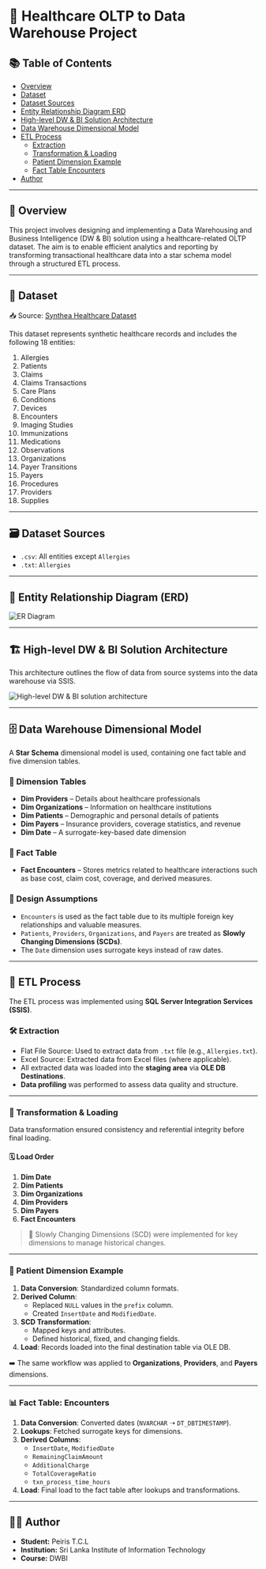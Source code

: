 # 🏥 Healthcare OLTP to Data Warehouse Project

## 📚 Table of Contents

- [Overview](#overview)
- [Dataset](#dataset)
- [Dataset Sources](#dataset-sources)
- [Entity Relationship Diagram ERD](#entity-relationship-diagram-erd)
- [High-level DW & BI Solution Architecture](#high-level-dw--bi-solution-architecture)
- [Data Warehouse Dimensional Model](#data-warehouse-dimensional-model)
- [ETL Process](#etl-process)
  - [Extraction](#extraction)
  - [Transformation & Loading](#transformation--loading)
  - [Patient Dimension Example](#patient-dimension-example)
  - [Fact Table Encounters](#fact-table-encounters)
- [Author](#author)

---

## 📘 Overview

This project involves designing and implementing a Data Warehousing and Business Intelligence (DW & BI) solution using a healthcare-related OLTP dataset. The aim is to enable efficient analytics and reporting by transforming transactional healthcare data into a star schema model through a structured ETL process.

---

## 📂 Dataset

📥 Source: [Synthea Healthcare Dataset](https://synthea.mitre.org/downloads)

This dataset represents synthetic healthcare records and includes the following 18 entities:

1. Allergies  
2. Patients  
3. Claims  
4. Claims Transactions  
5. Care Plans  
6. Conditions  
7. Devices  
8. Encounters  
9. Imaging Studies  
10. Immunizations  
11. Medications  
12. Observations  
13. Organizations  
14. Payer Transitions  
15. Payers  
16. Procedures  
17. Providers  
18. Supplies

---

## 🗃️ Dataset Sources

- `.csv`: All entities except `Allergies`
- `.txt`: `Allergies`

---

## 🧩 Entity Relationship Diagram (ERD)

![ER Diagram](https://drive.google.com/uc?export=view&id=1WohbTvUpQ5sgv4fczP7dBMf1sdwMdI_6)

---

## 🏗️ High-level DW & BI Solution Architecture

This architecture outlines the flow of data from source systems into the data warehouse via SSIS.

![High-level DW & BI solution architecture](https://drive.google.com/uc?export=view&id=1scnqqerQ3plLR1PPxo6Ij0tUCGdJFi3W)

---

## 🗄️ Data Warehouse Dimensional Model

A **Star Schema** dimensional model is used, containing one fact table and five dimension tables.

### 📐 Dimension Tables

- **Dim Providers** – Details about healthcare professionals  
- **Dim Organizations** – Information on healthcare institutions  
- **Dim Patients** – Demographic and personal details of patients  
- **Dim Payers** – Insurance providers, coverage statistics, and revenue  
- **Dim Date** – A surrogate-key-based date dimension

### 🔢 Fact Table

- **Fact Encounters** – Stores metrics related to healthcare interactions such as base cost, claim cost, coverage, and derived measures.

### 📝 Design Assumptions

- `Encounters` is used as the fact table due to its multiple foreign key relationships and valuable measures.
- `Patients`, `Providers`, `Organizations`, and `Payers` are treated as **Slowly Changing Dimensions (SCDs)**.
- The `Date` dimension uses surrogate keys instead of raw dates.

---

## 🔄 ETL Process

The ETL process was implemented using **SQL Server Integration Services (SSIS)**.

### 🛠️ Extraction

- Flat File Source: Used to extract data from `.txt` file (e.g., `Allergies.txt`).
- Excel Source: Extracted data from Excel files (where applicable).
- All extracted data was loaded into the **staging area** via **OLE DB Destinations**.
- **Data profiling** was performed to assess data quality and structure.

---

### 🔁 Transformation & Loading

Data transformation ensured consistency and referential integrity before final loading.

#### 🗓️ Load Order

1. **Dim Date**
2. **Dim Patients**
3. **Dim Organizations**
4. **Dim Providers**
5. **Dim Payers**
6. **Fact Encounters**

> 🔄 Slowly Changing Dimensions (SCD) were implemented for key dimensions to manage historical changes.

---

### 👤 Patient Dimension Example

1. **Data Conversion**: Standardized column formats.
2. **Derived Column**:
   - Replaced `NULL` values in the `prefix` column.
   - Created `InsertDate` and `ModifiedDate`.
3. **SCD Transformation**:
   - Mapped keys and attributes.
   - Defined historical, fixed, and changing fields.
4. **Load**: Records loaded into the final destination table via OLE DB.

➡️ The same workflow was applied to **Organizations**, **Providers**, and **Payers** dimensions.

---

### 📊 Fact Table: Encounters

1. **Data Conversion**: Converted dates (`NVARCHAR` ➝ `DT_DBTIMESTAMP`).
2. **Lookups**: Fetched surrogate keys for dimensions.
3. **Derived Columns**:
   - `InsertDate`, `ModifiedDate`
   - `RemainingClaimAmount`
   - `AdditionalCharge`
   - `TotalCoverageRatio`
   - `txn_process_time_hours`
4. **Load**: Final load to the fact table after lookups and transformations.

---

## 👨‍💻 Author

- **Student:** Peiris T.C.L 
- **Institution:** Sri Lanka Institute of Information Technology  
- **Course:** DWBI

